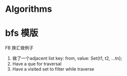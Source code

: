 # Algorithms

# bfs 模版

FB 换汇做例子

1. 做了一个adjacent list
   key: from, value: Set{t1, t2, ...tn};
2. Have a que for traversal
3. Have a visited set to filter while traverse

